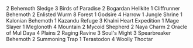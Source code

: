 2 Behemoth Sledge
3 Birds of Paradise
2 Bogardan Hellkite
1 Cliffrunner Behemoth
2 Enlisted Wurm
8 Forest
1 Godsire
4 Harrow
1 Jungle Shrine
1 Kalonian Behemoth
1 Kazandu Refuge
3 Khalni Heart Expedition
1 Mage Slayer
1 Meglonoth
4 Mountain
2 Mycoid Shepherd
2 Naya Charm
2 Oracle of Mul Daya
4 Plains
2 Raging Ravine
3 Soul's Might
3 Spearbreaker Behemoth
2 Summoning Trap
1 Terastodon
4 Woolly Thoctar


